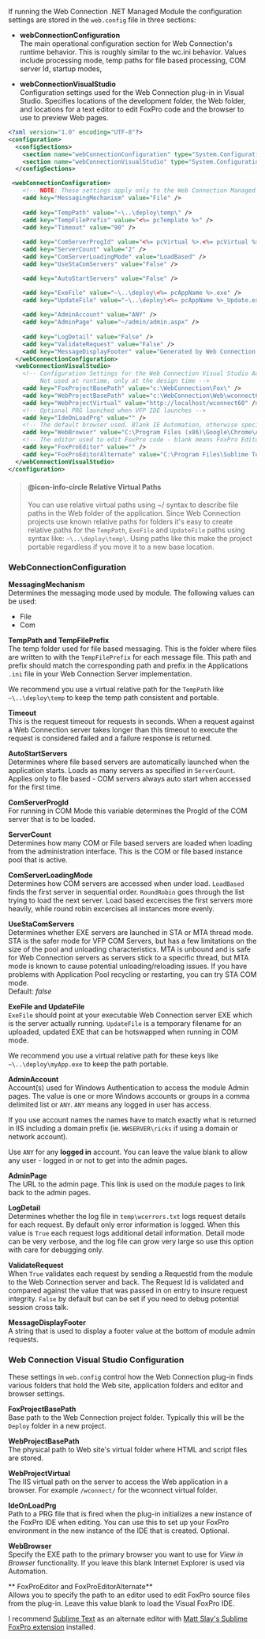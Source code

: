 ﻿If running the Web Connection .NET Managed Module the configuration settings are stored in the `web.config` file in three sections:

* **webConnectionConfiguration**  
The main operational configuration section for Web Connection's runtime behavior. This is roughly similar to the wc.ini behavior. Values include processing mode, temp paths for file based processing, COM server Id, startup modes,

* **webConnectionVisualStudio**  
Configuration settings used for the Web Connection plug-in in Visual Studio. Specifies locations of the development folder, the Web folder, and locations for a text editor to edit FoxPro code and  the browser to use to preview Web pages.


```xml
<?xml version="1.0" encoding="UTF-8"?>
<configuration>
  <configSections>
    <section name="webConnectionConfiguration" type="System.Configuration.NameValueSectionHandler,System, Version=4.0.0.0, Culture=neutral, PublicKeyToken=b77a5c561934e089" />
    <section name="webConnectionVisualStudio" type="System.Configuration.NameValueSectionHandler,System, Version=4.0.0.0, Culture=neutral, PublicKeyToken=b77a5c561934e089" />
  </configSections>

 <webConnectionConfiguration>
    <!-- NOTE: These settings apply only to the Web Connection Managed Module! -->
    <add key="MessagingMechanism" value="File" />
    
    <add key="TempPath" value="~\..\deploy\temp\" />
    <add key="TempFilePrefix" value="<%= pcTemplate %>" />
    <add key="Timeout" value="90" />
    
    <add key="ComServerProgId" value="<%= pcVirtual %>.<%= pcVirtual %>Server" />    
    <add key="ServerCount" value="2" />
    <add key="ComServerLoadingMode" value="LoadBased" />
    <add key="UseStaComServers" value="False" />

    <add key="AutoStartServers" value="False" />

    <add key="ExeFile" value="~\..\deploy\<%= pcAppName %>.exe" />
    <add key="UpdateFile" value="~\..\deploy\<%= pcAppName %>_Update.exe" />
    
    <add key="AdminAccount" value="ANY" />
    <add key="AdminPage" value="~/admin/admin.aspx" />
    
    <add key="LogDetail" value="False" />
    <add key="ValidateRequest" value="False" />    
    <add key="MessageDisplayFooter" value="Generated by Web Connection IIS .NET Connector Module" />
  </webConnectionConfiguration>
  <webConnectionVisualStudio>
    <!-- Configuration Settings for the Web Connection Visual Studio Add-in 
         Not used at runtime, only at the design time -->
    <add key="FoxProjectBasePath" value="c:\WebConnection\Fox\" />
    <add key="WebProjectBasePath" value="c:\WebConnection\Web\wconnect60\" />
    <add key="WebProjectVirtual" value="http://localhost/wconnect60" />
    <!-- Optional PRG launched when VFP IDE launches -->
    <add key="IdeOnLoadPrg" value="" />
    <!-- The default browser used. Blank IE Automation, otherwise specify browser exe path -->
    <add key="WebBrowser" value="C:\Program Files (x86)\Google\Chrome\Application\chrome.exe" />
    <!-- The editor used to edit FoxPro code - blank means FoxPro Editor is used -->
    <add key="FoxProEditor" value="" />
    <add key="FoxProEditorAlternate" value="C:\Program Files\Sublime Text 3\sublime_text.exe" />
  </webConnectionVisualStudio>
</configuration>  
```

> #### @icon-info-circle Relative Virtual Paths
> You can use relative virtual paths using ~/ syntax to describe file paths in the Web folder of the application. Since Web Connection projects use known relative paths for folders it's easy to create relative paths for the `TempPath`, `ExeFile` and `UpdateFile` paths using syntax like: `~\..\deploy\temp\`. Using paths like this make the project portable regardless if you move it to a new base location.


### WebConnectionConfiguration

**MessagingMechanism**  
Determines the messaging mode used by module. The following values can be used:

* File
* Com

**TempPath and TempFilePrefix**  
The temp folder used for file based messaging. This is the folder where files are written to with the `TempFilePrefix` for each message file. This path and prefix should match the corresponding path and prefix in the Applications `.ini` file in your Web Connection Server implementation.

We recommend you use a virtual relative path for the `TempPath` like `~\..\deploy\temp` to keep the temp path consistent and portable.

**Timeout**  
This is the request timeout for requests in seconds. When a request against a Web Connection server takes longer than this timeout to execute the request is considered failed and a failure response is returned.

**AutoStartServers**  
Determines where file based servers are automatically launched when the application starts. Loads as many servers as specified in `ServerCount`. Applies only to file based - COM servers always auto start when accessed for the first time.

**ComServerProgId**  
For running in COM Mode this variable determines the ProgId of the COM server that is to be loaded.

**ServerCount**  
Determines how many COM or File based servers are loaded when loading from the administration interface. This is the COM or file based instance pool that is active.

**ComServerLoadingMode**  
Determines how COM servers are accessed when under load. `LoadBased` finds the first server in sequential order. `RoundRobin` goes through the list trying to load the next server. Load based excercises the first servers more heavily, while round robin excercises all instances more evenly.

**UseStaComServers**  
Determines whether EXE servers are launched in STA or MTA thread mode. STA is the safer mode for VFP COM Servers, but has a few limitations on the size of the pool and unloading characteristics. MTA is unbound and is safe for Web Connection servers as servers stick to a specific thread, but MTA mode is known to cause potential unloading/reloading issues. If you have problems with Application Pool recycling or restarting, you can try STA COM mode.  
Default: *false*

**ExeFile and UpdateFile**  
`ExeFile` should point at your executable Web Connection server EXE which is the server actually running. `UpdateFile` is a temporary filename for an uploaded, updated EXE that can be hotswapped when running in COM mode.

We recommend you use a virtual relative path for these keys like `~\..\deploy\myApp.exe` to keep the path portable.

**AdminAccount**  
Account(s) used for Windows Authentication to access the module Admin pages. The value is one or more Windows accounts or groups in a comma delimited list or `ANY`. `ANY` means any logged in user has access.

If you use account names the names have to match exactly what is returned in IIS including a domain prefix (ie. `WWSERVER\ricks` if using a domain or network account).

Use `ANY` for any **logged in** account. You can leave the value blank to allow any user - logged in or not to get into the admin pages.

**AdminPage**  
The URL to the admin page. This link is used on the module pages to link back to the admin pages.

**LogDetail**  
Determines whether the log file in `temp\wcerrors.txt` logs request details for each request. By default only error information is logged. When this value is `True` each request logs additional detail information. Detail mode can be very verbose, and the log file can grow very large so use this option with care for debugging only.

**ValidateRequest**  
When `True` validates each request by sending a RequestId from the module to the Web Connection server and back. The Request Id is validated and compared against the value that was passed in on entry to insure request integrity. `False` by default but can be set if you need to debug potential session cross talk.

**MessageDisplayFooter**  
A string that is used to display a footer value at the bottom of module admin requests.

### Web Connection Visual Studio Configuration
These settings in `web.config` control how the Web Connection plug-in finds various folders that hold the Web site, application folders and editor and browser settings.

**FoxProjectBasePath**  
Base path to the Web Connection project folder. Typically this will be the `Deploy` folder in a new project.

**WebProjectBasePath**  
The physical path to Web site's virtual folder where HTML and script files are stored. 

**WebProjectVirtual**  
The IIS virtual path on the server to access the Web application in a browser. For example `/wconnect/` for the wconnect virtual folder.

**IdeOnLoadPrg**  
Path to a PRG file that is fired when the plug-in initializes a new instance of the FoxPro IDE when editing. You can use this to set up your FoxPro environment in the new instance of the IDE that is created. Optional.

**WebBrowser**  
Specify the EXE path to the primary browser you want to use for *View in Browser* functionality. If you leave this blank Internet Explorer is used via Automation.

** FoxProEditor and FoxProEditorAlternate**  
Allows you to specify the path to an editor used to edit FoxPro source files from the plug-in. Leave this value blank to load the Visual FoxPro IDE.

I recommend <a href="https://www.sublimetext.com/">Sublime Text</a> as an alternate editor with <a href="https://github.com/mattslay/sublime-text-2-syntax-coloring-for-visual-foxpro" target="top">Matt Slay's Sublime FoxPro extension</a> installed.